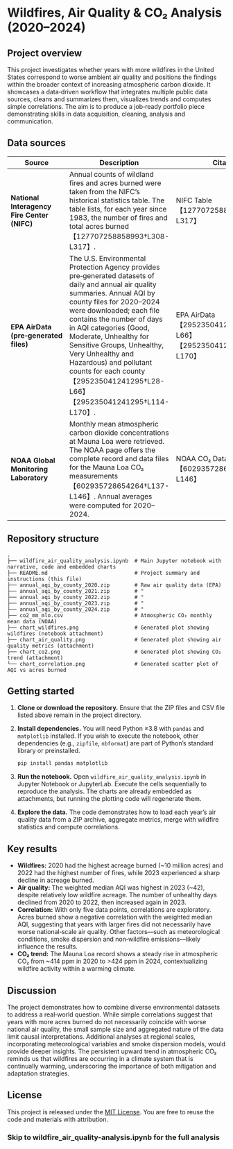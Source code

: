 # Wildfires, Air Quality & CO₂ Analysis (2020–2024)

## Project overview

This project investigates whether years with more wildfires in the United States correspond to worse ambient air quality and positions the findings within the broader context of increasing atmospheric carbon dioxide.  It showcases a data‑driven workflow that integrates multiple public data sources, cleans and summarizes them, visualizes trends and computes simple correlations.  The aim is to produce a job‑ready portfolio piece demonstrating skills in data acquisition, cleaning, analysis and communication.

## Data sources

| Source | Description | Citation |
|---|---|---|
| **National Interagency Fire Center (NIFC)** | Annual counts of wildland fires and acres burned were taken from the NIFC’s historical statistics table. The table lists, for each year since 1983, the number of fires and total acres burned【127707258858993†L308-L317】. | NIFC Table【127707258858993†L308-L317】 |
| **EPA AirData (pre‑generated files)** | The U.S. Environmental Protection Agency provides pre‑generated datasets of daily and annual air quality summaries. Annual AQI by county files for 2020–2024 were downloaded; each file contains the number of days in AQI categories (Good, Moderate, Unhealthy for Sensitive Groups, Unhealthy, Very Unhealthy and Hazardous) and pollutant counts for each county【295235041241295†L28-L66】【295235041241295†L114-L170】. | EPA AirData【295235041241295†L28-L66】【295235041241295†L114-L170】 |
| **NOAA Global Monitoring Laboratory** | Monthly mean atmospheric carbon dioxide concentrations at Mauna Loa were retrieved. The NOAA page offers the complete record and data files for the Mauna Loa CO₂ measurements【602935728654264†L137-L146】. Annual averages were computed for 2020–2024. | NOAA CO₂ Data【602935728654264†L137-L146】 |

## Repository structure

```
.
├── wildfire_air_quality_analysis.ipynb  # Main Jupyter notebook with narrative, code and embedded charts
├── README.md                            # Project summary and instructions (this file)
├── annual_aqi_by_county_2020.zip        # Raw air quality data (EPA)
├── annual_aqi_by_county_2021.zip        # "
├── annual_aqi_by_county_2022.zip        # "
├── annual_aqi_by_county_2023.zip        # "
├── annual_aqi_by_county_2024.zip        # "
├── co2_mm_mlo.csv                       # Atmospheric CO₂ monthly mean data (NOAA)
├── chart_wildfires.png                  # Generated plot showing wildfires (notebook attachment)
├── chart_air_quality.png                # Generated plot showing air quality metrics (attachment)
├── chart_co2.png                        # Generated plot showing CO₂ trend (attachment)
└── chart_correlation.png                # Generated scatter plot of AQI vs acres burned
```

## Getting started

1. **Clone or download the repository.**  Ensure that the ZIP files and CSV file listed above remain in the project directory.
2. **Install dependencies.**  You will need Python ≥3.8 with `pandas` and `matplotlib` installed.  If you wish to execute the notebook, other dependencies (e.g., `zipfile`, `nbformat`) are part of Python’s standard library or preinstalled.

   ```bash
   pip install pandas matplotlib
   ```

3. **Run the notebook.**  Open `wildfire_air_quality_analysis.ipynb` in Jupyter Notebook or JupyterLab.  Execute the cells sequentially to reproduce the analysis.  The charts are already embedded as attachments, but running the plotting code will regenerate them.

4. **Explore the data.**  The code demonstrates how to load each year’s air quality data from a ZIP archive, aggregate metrics, merge with wildfire statistics and compute correlations.

## Key results

* **Wildfires:** 2020 had the highest acreage burned (~10 million acres) and 2022 had the highest number of fires, while 2023 experienced a sharp decline in acreage burned.
* **Air quality:** The weighted median AQI was highest in 2023 (~42), despite relatively low wildfire acreage.  The number of unhealthy days declined from 2020 to 2022, then increased again in 2023.
* **Correlation:** With only five data points, correlations are exploratory.  Acres burned show a negative correlation with the weighted median AQI, suggesting that years with larger fires did not necessarily have worse national‑scale air quality.  Other factors—such as meteorological conditions, smoke dispersion and non‑wildfire emissions—likely influence the results.
* **CO₂ trend:** The Mauna Loa record shows a steady rise in atmospheric CO₂ from ~414 ppm in 2020 to >424 ppm in 2024, contextualizing wildfire activity within a warming climate.

## Discussion

The project demonstrates how to combine diverse environmental datasets to address a real‑world question.  While simple correlations suggest that years with more acres burned do not necessarily coincide with worse national air quality, the small sample size and aggregated nature of the data limit causal interpretations.  Additional analyses at regional scales, incorporating meteorological variables and smoke dispersion models, would provide deeper insights.  The persistent upward trend in atmospheric CO₂ reminds us that wildfires are occurring in a climate system that is continually warming, underscoring the importance of both mitigation and adaptation strategies.

## License

This project is released under the [MIT License](https://opensource.org/licenses/MIT).  You are free to reuse the code and materials with attribution.

### Skip to wildfire_air_quality-analysis.ipynb for the full analysis
